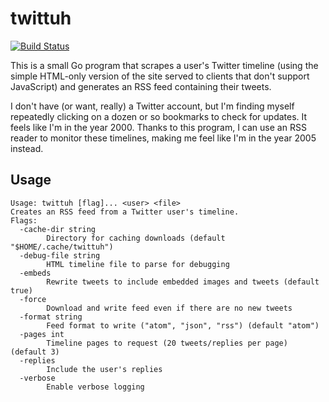 # twittuh

[![Build Status](https://travis-ci.org/derat/twittuh.svg?branch=master)](https://travis-ci.org/derat/twittuh)

This is a small Go program that scrapes a user's Twitter timeline (using the
simple HTML-only version of the site served to clients that don't support
JavaScript) and generates an RSS feed containing their tweets.

I don't have (or want, really) a Twitter account, but I'm finding myself
repeatedly clicking on a dozen or so bookmarks to check for updates. It feels
like I'm in the year 2000. Thanks to this program, I can use an RSS reader to
monitor these timelines, making me feel like I'm in the year 2005 instead.

## Usage

```
Usage: twittuh [flag]... <user> <file>
Creates an RSS feed from a Twitter user's timeline.
Flags:
  -cache-dir string
        Directory for caching downloads (default "$HOME/.cache/twittuh")
  -debug-file string
        HTML timeline file to parse for debugging
  -embeds
        Rewrite tweets to include embedded images and tweets (default true)
  -force
        Download and write feed even if there are no new tweets
  -format string
        Feed format to write ("atom", "json", "rss") (default "atom")
  -pages int
        Timeline pages to request (20 tweets/replies per page) (default 3)
  -replies
        Include the user's replies
  -verbose
        Enable verbose logging
```
